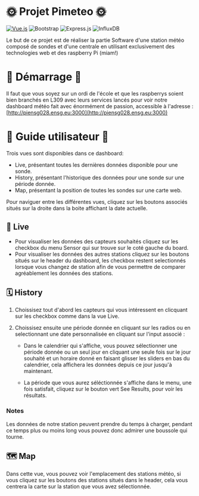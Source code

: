 # 🌞 Projet Pimeteo 🌞

[![Vue.js](https://img.shields.io/badge/vuejs-%2335495e.svg?style=for-the-badge&logo=vuedotjs&logoColor=%234FC08D)](https://vuejs.org/)
![Bootstrap](https://img.shields.io/badge/bootstrap-%238511FA.svg?style=for-the-badge&logo=bootstrap&logoColor=white)
![Express.js](https://img.shields.io/badge/express.js-%23404d59.svg?style=for-the-badge&logo=express&logoColor=%2361DAFB)
![InfluxDB](https://img.shields.io/badge/InfluxDB-22ADF6?style=for-the-badge&logo=InfluxDB&logoColor=white)

Le but de ce projet est de réaliser la partie Software d'une station météo composé de sondes et d'une centrale en utilisant exclusivement des technologies web et des raspberry Pi (miam!)

# 🚀 Démarrage 🚀

Il faut que vous soyez sur un ordi de l'école et que les raspberrys soient bien branchés en L309 avec leurs services lancés pour voir notre dashboard météo fait avec énormément de passion, accessible à l'adresse : [http://piensg028.ensg.eu:3000](http://piensg028.ensg.eu:3000)

# 🤔 Guide utilisateur 🤔

Trois vues sont disponibles dans ce dashboard:

- Live, présentant toutes les dernières données disponible pour une sonde.
- History, présentant l'historique des données pour une sonde sur une période donnée.
- Map, présentant la position de toutes les sondes sur une carte web.

Pour naviguer entre les différentes vues, cliquez sur les boutons associés situés sur la droite dans la boite affichant la date actuelle.

## 🔴 Live

- Pour visualiser les données des capteurs souhaités cliquez sur les checkbox du menu Sensor qui sur trouve sur le coté gauche du board.
- Pour visualiser les données des autres stations cliquez sur les boutons situés sur le header du dashboard, les checkbox restent selectionnés lorsque vous changez de station afin de vous permettre de comparer agréablement les données des stations.

## 🗓️ History

1. Choissisez tout d'abord les capteurs qui vous intéressent en clicquant sur les checkbox comme dans la vue Live.

2. Choissisez ensuite une période donnée en cliquant sur les radios ou en selectionnant une date personnalisée en cliquant sur l'input associé :

   - Dans le calendrier qui s'affiche, vous pouvez sélectionner une période donnée ou un seul jour en cliquant une seule fois sur le jour souhaité et un horaire donné en faisant glisser les sliders en bas du calendrier, cela affichera les données depuis ce jour jusqu'à maintenant.

   - La période que vous aurez séléctionnée s'affiche dans le menu, une fois satisfait, cliquez sur le bouton vert See Results, pour voir les résultats.

### Notes

Les données de notre station peuvent prendre du temps à charger, pendant ce temps plus ou moins long vous pouvez donc admirer une boussole qui tourne.

## 🗺️ Map

Dans cette vue, vous pouvez voir l'emplacement des stations météo, si vous cliquez sur les boutons des stations situés dans le header, cela vous centrera la carte sur la station que vous avez sélectionnée.
